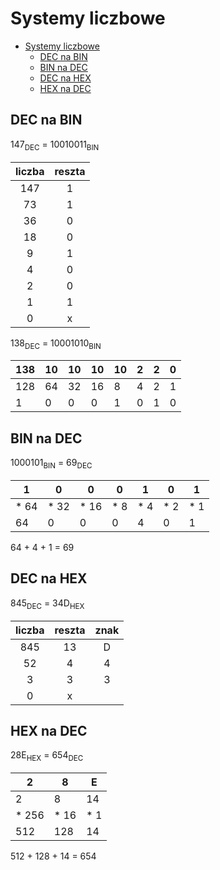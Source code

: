 
# Systemy liczbowe

- [Systemy liczbowe](#systemy-liczbowe)
  - [DEC na BIN](#dec-na-bin)
  - [BIN na DEC](#bin-na-dec)
  - [DEC na HEX](#dec-na-hex)
  - [HEX na DEC](#hex-na-dec)

## DEC na BIN

147<sub>DEC</sub> = 10010011<sub>BIN</sub>

| liczba | reszta |
| :----: | :----: |
|  147   |   1    |
|   73   |   1    |
|   36   |   0    |
|   18   |   0    |
|   9    |   1    |
|   4    |   0    |
|   2    |   0    |
|   1    |   1    |
|   0    |   x    |


138<sub>DEC</sub> = 10001010<sub>BIN</sub>

| 138 | 10  | 10  | 10  | 10  | 2   | 2   | 0   |
| --- | --- | --- | --- | --- | --- | --- | --- |
| 128 | 64  | 32  | 16  | 8   | 4   | 2   | 1   |
| 1   | 0   | 0   | 0   | 1   | 0   | 1   | 0   |

## BIN na DEC

1000101<sub>BIN</sub>‬ = 69<sub>DEC</sub>

| 1     | 0     | 0     | 0    | 1    | 0    | 1    |
| ----- | ----- | ----- | ---- | ---- | ---- | ---- |
| \* 64 | \* 32 | \* 16 | \* 8 | \* 4 | \* 2 | \* 1 |
| 64    | 0     | 0     | 0    | 4    | 0    | 1    |

64 + 4 + 1 = 69

## DEC na HEX

845<sub>DEC</sub> = 34D<sub>HEX</sub>

| liczba | reszta | znak  |
| :----: | :----: | :---: |
|  845   |   13   |   D   |
|   52   |   4    |   4   |
|   3    |   3    |   3   |
|   0    |   x    |

## HEX na DEC

28E<sub>HEX</sub> = 654<sub>DEC</sub>

| 2      | 8     | E    |
| ------ | ----- | ---- |
| 2      | 8     | 14   |
| \* 256 | \* 16 | \* 1 |
| 512    | 128   | 14   |

512 + 128 + 14 = 654